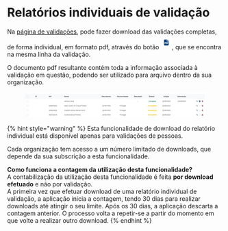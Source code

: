 # Relatórios individuais de validação

Na [página de validações](../validacoes/), pode fazer download das validações completas, de forma individual, em formato pdf, através do botão ![](<../../.gitbook/assets/exportar pdf.jpg>), que se encontra na mesma linha da validação.

O documento pdf resultante contém toda a informação associada à validação em questão, podendo ser utilizado para arquivo dentro da sua organização.

<figure><img src="../../.gitbook/assets/exportar pdfff PT.jpg" alt=""><figcaption></figcaption></figure>

{% hint style="warning" %}
Esta funcionalidade de download do relatório individual está disponível apenas para validações de pessoas.

Cada organização tem acesso a um número limitado de downloads, que depende da sua subscrição a esta funcionalidade.

**Como funciona a contagem da utilização desta funcionalidade?**\
A contabilização da utilização desta funcionalidade é feita **por download efetuado** e não por validação.\
A primeira vez que efetuar download de uma relatório individual de validação, a aplicação inicia a contagem, tendo 30 dias para realizar downloads até atingir o seu limite. Após os 30 dias, a aplicação descarta a contagem anterior. O processo volta a repetir-se a partir do momento em que volte a realizar outro download.
{% endhint %}

##
